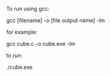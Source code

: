 To run using gcc:

gcc [filename] -o [file output name] -lm



for example:

gcc cube.c -o cube.exe -lm



to run:

./cube.exe
